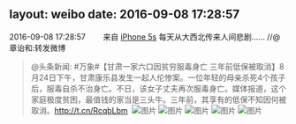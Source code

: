 layout: weibo
date: 2016-09-08 17:28:57
---
<meta name="referrer" content="no-referrer" />

2016-09-08 17:28:57  &nbsp;&nbsp;&nbsp;&nbsp;&nbsp;&nbsp; 来自 <a href="sinaweibo://customweibosource" rel="nofollow">iPhone 5s</a>
每天从大西北传来人间悲剧…… //@章诒和:转发微博
>  @头条新闻: #万象#【甘肃一家六口因贫穷服毒身亡 三年前低保被取消】8月24日下午，甘肃康乐县发生一起人伦惨案。一位年轻的母亲杀死4个孩子后，服毒自杀不治身亡。不日，该女子丈夫再次服毒身亡。媒体报道，这个家庭极度贫困，最值钱的家当是三头牛。三年前，其享有的低保不知因何被取消。http://t.cn/RcqbLbm ​​​
>  ![图片](https://ww1.sinaimg.cn/large/60718250jw1f7m8hudtjhj20dw0aft9v.jpg)
>  ![图片](https://ww2.sinaimg.cn/large/60718250jw1f7m8hyptjhj20dw0iit9n.jpg)
>  ![图片](https://ww3.sinaimg.cn/large/60718250jw1f7m8i0o4y7j20dw0aft98.jpg)
>  ![图片](https://ww2.sinaimg.cn/large/60718250jw1f7m8i3b15gj20dw0af0ta.jpg)
>  ![图片](https://ww3.sinaimg.cn/large/60718250jw1f7m8ia8znuj20go0go77r.jpg)
